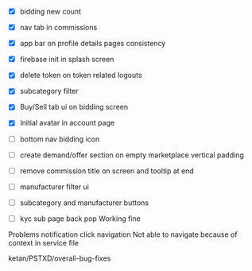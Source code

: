 
- [x] bidding new count 
- [x] nav tab in commissions
- [x] app bar on profile details pages consistency
- [x] firebase init in splash  screen 
- [x] delete token on token related logouts
- [x] subcategory filter  
- [x] Buy/Sell tab ui on bidding screen
- [x] Initial avatar in account page
- [ ] bottom nav bidding icon
- [ ] create demand/offer section on empty marketplace vertical padding
- [ ] remove commission title on screen and tooltip at end
- [ ] manufacturer filter ui 
- [ ] subcategory and manufacturer buttons

- [ ] kyc sub page back pop
	Working fine


Problems
 notification click navigation
	Not able to navigate because of context in service file

ketan/PSTXD/overall-bug-fixes
